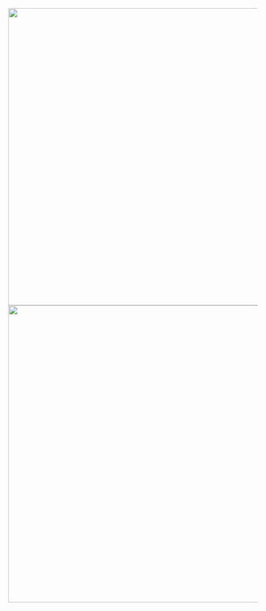 <img align="center" width="600" src="https://wakatime.com/share/@Owen3456/098b6c36-d949-48fa-a170-7ec9a06d2057.png" />
<img align="center" width="600" src="https://wakatime.com/share/@Owen3456/0dd7488f-89e7-4015-8f5f-1962322c1c5a.png" />
